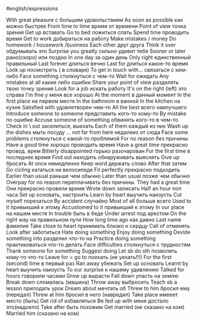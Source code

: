 #english/expressions

With great pleasure  с большим удовольствием
As soon as possible  как можно быстрее
From time to time  время от времени 
Point of view   точка зрения 
Get up     вставать
Go to bed   ложиться спать
Spend time  проводить время
Get to work   добираться на работу
Make mistakes / money
Do homework / housework /business 
Each other   друг друга
Think it over   обдумывать это
Surprise you greatly  сильно удивит тебя
Sooner or later  рано(скоро) или поздно
In one day   за один день
Only right  единственный правильный
Last forever длиться вечно
Last for     длиться какое-то время
Look up   посмотреть ( в словаре)
To get in touch with... связаться с кем-либо
Face something     столкнуться с чем-то
Wait for  ожидать
Any mistakes at all  какие либо ошибки 
Share your point of view   разделять твою точку зрения 
Look for a job   искать работу
It's on the right (left)  это справа
I'm fine у меня все хорошо
At the moment   в данный момент 
In the first place   на первом месте
In the bathroom  в ванной
In the kitchen   на кухне
Satisfied with удовлетворен чем-то
All the best   всего наилучшего
Introduce someone to someone  представить кого-то кому-то
By mistake  по ошибке
Accuse someone of something обвинять кого-то в чем-то
Check in \ out   заселиться, выехать
Each of them каждый из них
Wash up the dishes     мыть посуду
... not far from here    недалеко от сюда
Face some problems столкнуться с какой-то проблемой
For no reason  без причины
Have a good time хорошо проводить время
Have a great time прекрасно провод. врем
Bitterly disappointed горько разочарован
For the first time в последнее время
Find out находить обнаруживать выяснять
Give up  бросать
At once  немедленно
Keep word держать слово
After that  затем
Go cicling   кататься на велосипеде
Fit perfectly прекрасно подходить
Earlier than usual  раньше чем обычно
Later than usual  позже чем обычно
Overpay for no reason переплачивать без причины.
They had a great time   Они прекрасно провели время
Wrote down  записать
Half an hour  пол часа
Set up  основать, настроить
Learn by heart  выучить наизусть
Cut myself  порезаться
By accident   случайно
Most of all   больше всего
Used to it   привыкший к этому
Accustomed to it  привыкший к этому
In our place    на нашем месте
In trouble    быть в беде
Under arrest   под арестом
On the right way    на правильном пути
How long time ago  как давно
Last name  фамилия
Take close to heart  принимать близко к сердцу
Call of   отменять
Look after  заботиться
Hate doing something
Enjoy doing something
Devide something into разделил что-то на
Practice doing something практиковаться что-то делать
Face difficulties столкнуться с трудностям
Thank someone for something
Suggest doing
Let sb do sth позволять кому-то что-то
Leave for = go to  поехать (не уехать!!!)
For the first (second) time  в первый раз
Ran away  убежать
Set up  основать
Learnt by heart  выучить наизусть
To our surprise  к нашему удивлению
Talked for hours говорили часами
Grow up  вырасти
Fall down упасть на землю
Break down  сломалась (машина)
Throw away выбросить
Teach sb a lesson приподать урок
Dream about  мечтать об
Threw to him  бросил ему (передал)
Threw at him  бросил в него (навредил)
Take place имееет место (быть)
Get rid of  избавляться
Be fed up with меня достало это(надоело)
Take after  быть похожим
Get married (не сказано на ком)
Married him (сказано на ком)